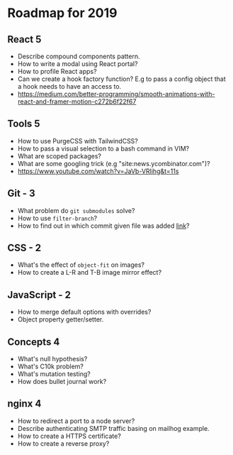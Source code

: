# Roadmap for 2019

## React 5

- Describe compound components pattern.
- How to write a modal using React portal?
- How to profile React apps?
- Can we create a hook factory function? E.g to pass a config object that a hook needs to have an access to.
- https://medium.com/better-programming/smooth-animations-with-react-and-framer-motion-c272b6f22f67

## Tools 5

- How to use PurgeCSS with TailwindCSS?
- How to pass a visual selection to a bash command in VIM?
- What are scoped packages?
- What are some googling trick (e.g "site:news.ycombinator.com")?
- https://www.youtube.com/watch?v=JaVb-VRlihg&t=11s

## Git - 3

- What problem do `git submodules` solve?
- How to use `filter-branch`?
- How to find out in which commit given file was added [link](https://stackoverflow.com/questions/11533199/find-commit-where-file-was-added)?

## CSS - 2

- What's the effect of `object-fit` on images?
- How to create a L-R and T-B image mirror effect?

## JavaScript - 2

- How to merge default options with overrides?
- Object property getter/setter.

## Concepts 4

- What's null hypothesis?
- What's C10k problem?
- What's mutation testing?
- How does bullet journal work?

## nginx 4

- How to redirect a port to a node server?
- Describe authenticating SMTP traffic basing on mailhog example.
- How to create a HTTPS certificate?
- How to create a reverse proxy?
